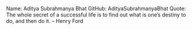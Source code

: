 Name: Aditya Subrahmanya Bhat
GitHub: AdityaSubrahmanyaBhat
Quote: The whole secret of a successful life is to find out what is one’s destiny to do, and then do it. – Henry Ford
